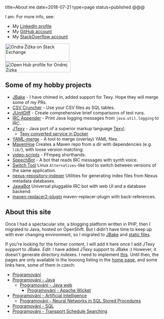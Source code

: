 title=About me
date=2018-07-21
type=page
status=published
@@@

I am. For more info, see:

* My [LinkedIn profile](https://www.linkedin.com/in/ondrazizka/)
* My [GitHub account](https://github.com/OndraZizka/)
* My [StackOverflow account](https://stackexchange.com/users/49078)

<a href="https://stackexchange.com/users/49078"><img src="https://stackexchange.com/users/flair/49078.png" alt="Ondra Žižka on Stack Exchange" title="Ondra Žižka on Stack Exchange" width="208" height="58"></a><br><a target="_blank" href="https://www.openhub.net/accounts/pekarna?ref=sample"><img alt="Open Hub profile for Ondrej Zizka" src="https://www.openhub.net/accounts/pekarna/widgets/account_detailed?format=gif&amp;ref=sample" width="212" height="35" border="0"></a>

## Some of my hobby projects

  * [JBake](http://jbake.org/) - I have chimed in, added support for Texy. Hope they will merge some of my PRs.
  * [CSV Cruncher](https://github.com/OndraZizka/csv-cruncher) - Use your CSV files as SQL tables.
  * [JUnitDiff](https://github.com/OndraZizka/junitdiff) - Create comprehensive brief comparisons of test runs.
  * [IRC Appender](https://github.com/OndraZizka/irc-appender) - Print Java logging messages from `java.util.logging` to IRC.
  * [JTexy](https://github.com/OndraZizka/JTexy) - Java port of a superior markup language [Texy!](http://texy.info/).
    * [Texy converted service in Docker](https://hub.docker.com/r/ondrazizka/texy-service/tags/)
  * [YAML-merge](https://github.com/OndraZizka/yaml-merge) - A tool to merge (overlay) YAML files.
  * [MavenHoe](https://github.com/OndraZizka/MavenHoe) Creates a Maven repo from a dir with dependencies (e.g. `lib/`), with loose version matching.
  * [video-scripts](https://github.com/OndraZizka/video-scripts) - FFmpeg shorthands.
  * [SpeechBot](https://github.com/OndraZizka/SpeechBot) - A bot that reads IRC messages with synth voice.
  * [Switch Tool](https://github.com/OndraZizka/switch-tool) Linux `Alternatives`-like tool to switch between versions of the same application.
  * [nexus-repository-indexer](https://github.com/OndraZizka/nexus-repository-indexer) Utilities for generating index files from Nexus metadata databases.
  * [JawaBot](https://github.com/OndraZizka/jawabot) Universal pluggable IRC bot with web UI and a database backend.
  * [maven-replacer2-plugin](https://github.com/OndraZizka/maven-replacer2-plugin) maven-replacer-plugin with back-references.


## About this site

Once I had a spectacular site, a blogging platform written in PHP, then I migrated to Java, hosted on OpenShift.
But I didn't have time to keep up with ever changing environment,
so I migrated to [JBake](https://jbake.org) and [static files](https://www.smashingmagazine.com/2015/11/modern-static-website-generators-next-big-thing/).

If you're looking for the former content, I will add it here once I add JTexy support to JBake.
*Edit:* I have added JTexy support to JBake :) However, it doesn't generate directory indexes.
I need to implement [this](https://github.com/jbake-org/jbake/issues/497).
Until then, the pages are only available in the loooong listing in the [home page](/),
and some links here, some of them in czech:

* [Programování](pages/programovani/)
* [Programování - Java](pages/programovani/java/)
  * [Programování - Java web](pages/programovani/java/web/)
    * [Programování - Apache Wicket](pages/programovani/java/web/wicket/)
* [Programování - Artificial Intelligence](pages/programovani/artificial_intelligence/)
  * [Programování - Neural Networks in SQL Stored Procedures](pages/programovani/neural_networks_in_sql_stored_procedures/)
* [Programování - SQL](pages/programovani/sql/)
* [Programování - Transport Schedule Searching](pages/programovani/transport_schedule_search/)

